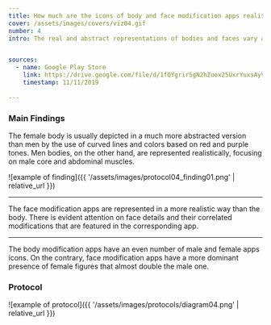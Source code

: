 ```yaml
---
title: How much are the icons of body and face modification apps realistic or abstract?
cover: /assets/images/covers/viz04.gif
number: 4
intro: The real and abstract representations of bodies and faces vary a lot between both face and body modification apps icons. There are in fact several uses of this visual language&#58 shapes, forms, colors and lines to create a composition which may exist with a degree of independence from visual references in the real world. The clusterization is based on a degree of abstraction of the representation.


sources:
  - name: Google Play Store
    link: https://drive.google.com/file/d/1fQYgrir5gN2hZuox25UxrYuxsAyVrmhQ/view?usp=sharing
    timestamp: 11/11/2019
 
---
```


### Main Findings
The female body is usually depicted in a much more abstracted version than men by the use of curved lines and colors based on red and purple tones. Men bodies, on the other hand, are represented realistically, focusing on male core and abdominal muscles.



![example of finding]({{ '/assets/images/protocol04_finding01.png' | relative_url }})

***

The face modification apps are represented in a more realistic way than the body. There is evident attention on face details and their correlated modifications that are featured in the corresponding app.

***

The body modification apps have an even number of male and female apps icons. On the contrary, face modification apps have a more dominant presence of female figures that almost double the male one.






### Protocol

![example of protocol]({{ '/assets/images/protocols/diagram04.png' | relative_url }})
